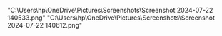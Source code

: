 "C:\Users\hp\OneDrive\Pictures\Screenshots\Screenshot 2024-07-22 140533.png"
"C:\Users\hp\OneDrive\Pictures\Screenshots\Screenshot 2024-07-22 140612.png"
